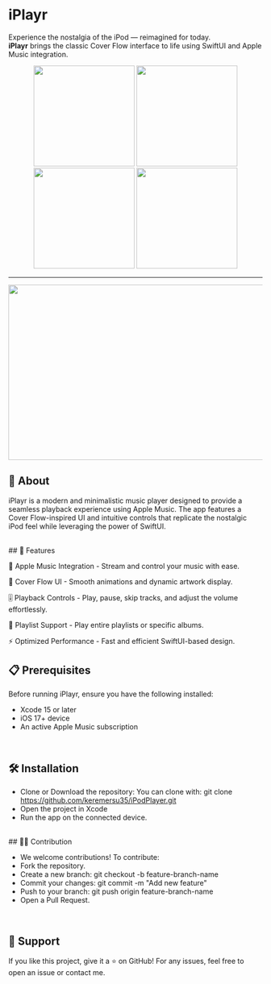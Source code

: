 # iPlayr

Experience the nostalgia of the iPod — reimagined for today.  
**iPlayr** brings the classic Cover Flow interface to life using SwiftUI and Apple Music integration.

<div align="center">
  <img src="https://github.com/user-attachments/assets/5ba23608-a129-43af-8e5a-40420519c92c" width="200" />
  <img src="https://github.com/user-attachments/assets/bd7c1f93-0704-4079-af60-5928f0042f54" width="200" />
  <img src="https://github.com/user-attachments/assets/ce615eb9-0662-4f1a-953a-cd76972d2c66" width="200" />
  <img src="https://github.com/user-attachments/assets/3c4a05a6-f250-46cd-8206-04ecc6ea716a" width="200" />
</div>

<hr>

<div align="center">
  <img src="https://github.com/user-attachments/assets/07fd3811-a954-42f9-83fe-9dc0c5ce4cac" width="840" height="348" />
</div>

## 📌 About

iPlayr is a modern and minimalistic music player designed to provide a seamless playback experience using Apple Music. The app features a Cover Flow-inspired UI and intuitive controls that replicate the nostalgic iPod feel while leveraging the power of SwiftUI.

<br>
## 🚀 Features

🎵 Apple Music Integration - Stream and control your music with ease.

🎨 Cover Flow UI - Smooth animations and dynamic artwork display.

🎚 Playback Controls - Play, pause, skip tracks, and adjust the volume effortlessly.

🔄 Playlist Support - Play entire playlists or specific albums.

⚡ Optimized Performance - Fast and efficient SwiftUI-based design.
<br>

## 📋 Prerequisites

 Before running iPlayr, ensure you have the following installed:

- Xcode 15 or later
- iOS 17+ device
- An active Apple Music subscription
<br>

## 🛠 Installation

- Clone or Download the repository:
You can clone with:
git clone https://github.com/keremersu35/iPodPlayer.git
- Open the project in Xcode
- Run the app on the connected device.

<br>
## 👨‍💻 Contribution

- We welcome contributions! To contribute:
- Fork the repository.
- Create a new branch: git checkout -b feature-branch-name
- Commit your changes: git commit -m "Add new feature"
- Push to your branch: git push origin feature-branch-name
- Open a Pull Request.
<br>

## 🤝 Support

If you like this project, give it a ⭐ on GitHub! For any issues, feel free to open an issue or contact me.

